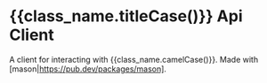 # {{class_name.titleCase()}} Api Client

A client for interacting with {{class_name.camelCase()}}.
Made with [mason|https://pub.dev/packages/mason].
